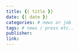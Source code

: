 ```yaml
---
title: {{ title }}
date: {{ date }}
categories: # news or job
tags: # news / press etc..
publisher:
link:
---
```

